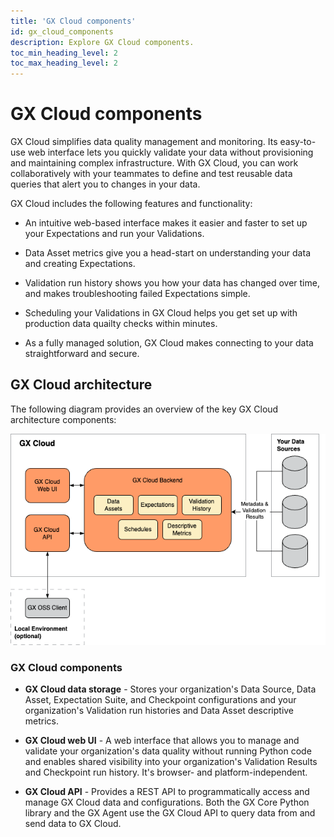 ```yaml
---
title: 'GX Cloud components'
id: gx_cloud_components
description: Explore GX Cloud components.
toc_min_heading_level: 2
toc_max_heading_level: 2
---
```


# GX Cloud components


GX Cloud simplifies data quality management and monitoring. Its easy-to-use web interface lets you quickly validate your data without provisioning and maintaining complex infrastructure. With GX Cloud, you can work collaboratively with your teammates to define and test reusable data queries that alert you to changes in your data.

GX Cloud includes the following features and functionality:

- An intuitive web-based interface makes it easier and faster to set up your Expectations and run your Validations.

- Data Asset metrics give you a head-start on understanding your data and creating Expectations.

- Validation run history shows you how your data has changed over time, and makes troubleshooting failed Expectations simple.

- Scheduling your Validations in GX Cloud helps you get set up with production data quailty checks within minutes.

- As a fully managed solution, GX Cloud makes connecting to your data straightforward and secure.

## GX Cloud architecture

The following diagram provides an overview of the key GX Cloud architecture components:

![GX Cloud Architecture and Components](../architecture_deployment_images/gx_cloud_architecture_components.png)

### GX Cloud components

- **GX Cloud data storage** - Stores your organization's Data Source, Data Asset, Expectation Suite, and Checkpoint configurations and your organization's Validation run histories and Data Asset descriptive metrics.

- **GX Cloud web UI** - A web interface that allows you to manage and validate your organization's data quality without running Python code and enables shared visibility into your organization's Validation Results and Checkpoint run history. It's browser- and platform-independent.

- **GX Cloud API** - Provides a REST API to programmatically access and manage GX Cloud data and configurations. Both the GX Core Python library and the GX Agent use the GX Cloud API to query data from and send data to GX Cloud.